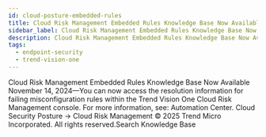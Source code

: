```yaml
---
id: cloud-posture-embedded-rules
title: Cloud Risk Management Embedded Rules Knowledge Base Now Available
sidebar_label: Cloud Risk Management Embedded Rules Knowledge Base Now Available
description: Cloud Risk Management Embedded Rules Knowledge Base Now Available
tags:
  - endpoint-security
  - trend-vision-one
---
```


 Cloud Risk Management Embedded Rules Knowledge Base Now Available November 14, 2024—You can now access the resolution information for failing misconfiguration rules within the Trend Vision One Cloud Risk Management console. For more information, see: Automation Center. Cloud Security Posture → Cloud Risk Management © 2025 Trend Micro Incorporated. All rights reserved.Search Knowledge Base